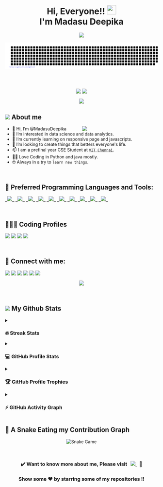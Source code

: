 <h1 align = "center">Hi, Everyone!! <img src = "https://raw.githubusercontent.com/MartinHeinz/MartinHeinz/master/wave.gif" height = 30px width = 30px><br>I'm Madasu Deepika </h1>

<p align = "center">
<img src = "https://readme-typing-svg.herokuapp.com?font=Time+New+Roman&color=%23C8BE25&size=25&center=true&vCenter=true&width=500&height=100&lines=Computer+Science+Engineering+Student;Machine+Learning+Enthusiast;Frontend+Web+Developer;Always+learning+new+things;Business+Analyst+Enthusiast"></p>

<p align = "center">
<img src = "gitartwork.svg" alt = "Gitartwork"></p><br>

<img src="https://www.animatedimages.org/data/media/562/animated-line-image-0111.gif" width="1000" height="2" />

<p align = "center">
<a href = "https://www.linkedin.com/in/madasudeepika/"><img src = "https://img.shields.io/badge/Contact%20Me-blue?style=for-the-badge&logo=linkedin&labelColor=white&logoColor=blue" height="25"></a>
<a href = "mailto:madasudeepika15@gmail.com"><img src = "https://img.shields.io/badge/SAY%2C%20HI-D14836?style=for-the-badge&logo=gmail&labelColor=white&logoColor=D14836" height="25"></a></p>
<div align="center">
    <img src="https://api.visitorbadge.io/api/visitors?path=https%3A%2F%2Fgithub.com%2Fmadasudeeoika%2Fmadasudeepika&label=VISITORS&labelColor=%&countColor="#FF1493"  width="125" />
</div>

## <picture> <img src = "https://github.com/7oSkaaa/7oSkaaa/blob/main/Images/about_me.gif?raw=true" width = 50px>  </picture> About me
<picture> <img align = "right" src = "https://cdn.dribbble.com/users/1063314/screenshots/3020974/tdsocial_dribbble.gif" width = 250px></picture>
- 👋 Hi, I’m @MadasuDeepika
- 👀 I’m interested in data science and data analytics.
- 🌱 I’m currently learning on responsive page and javascripts.
- 💞️ I’m looking to create things that betters everyone's life.
- 📫 I am a prefinal year CSE Student at [`VIT Chennai`](https://chennai.vit.ac.in).
- 🧑‍💻 Love Coding in Python and java mostly.
- 🤓 Always in a try to `learn new things`.

<img src="https://www.animatedimages.org/data/media/562/animated-line-image-0111.gif" width="1000" height="2" />

## 🚀 Preferred Programming Languages and Tools:
<p align = "left">
	<code><a href = "https://www.cprogramming.com/"> <img src = "https://img.icons8.com/color/50/000000/c-programming.png"/> </a></code>
    	<code><a href = "https://www.learncpp.com/"> <img src = "https://img.icons8.com/color/50/000000/c-plus-plus-logo.png"/> </a></code>
    	<code><a href = "https://html.com/"> <img src = "https://img.icons8.com/color/50/000000/html-5.png"/> </a></code>
    	<code><a href = "https://web.dev/learn/css/"> <img src = "https://img.icons8.com/color/50/000000/css3.png"/> </a></code>
    	<code><a href = "https://www.javascript.com/"> <img src = "https://img.icons8.com/color/50/FAB005/javascript--v1.png"/> </a></code>
	<code><a href = "https://www.python.org/"> <img src = "https://img.icons8.com/color/50/000000/python--v1.png"/> </a></code>
	<code><a href = "https://docs.oracle.com/javase/tutorial/"> <img src = "https://img.icons8.com/color/50/000000/java-coffee-cup-logo--v1.png"/> </a></code>
    	<code><a href = "https://code.visualstudio.com/"> <img src = "https://img.icons8.com/color/50/000000/visual-studio-code-2019.png"/> </a></code>
	<code><a href = "https://git-scm.com/"> <img src = "https://img.icons8.com/color/50/000000/git.png"/> </a></code>
	<code><a href = "https://getbootstrap.com/"> <img src = "https://img.icons8.com/color/50/000000/bootstrap.png"/> </a></code>
</p><br>

## 👨🏻‍💻 Coding Profiles
<p align = "left">
<a href = "https://www.hackerrank.com/madasu_deepika21"><img src = "https://img.shields.io/badge/-Hackerrank-2EC866?style=oval-square&logo=HackerRank&logoColor=white"/></a>
<a href = "https://leetcode.com/Madasu_Deepika/"><img src = "https://img.shields.io/badge/-LeetCode-FFA116?style=oval-square&logo=LeetCode&logoColor=white"/></a>
<a href = "https://auth.geeksforgeeks.org/user/madasudeepika2019"><img src = "https://img.shields.io/badge/GeeksforGeeks-298D46?style=oval-square&logo=geeksforgeeks&logoColor=white"/></a>
<a href = "https://unstop.com/u/MadasuDeepika"><img src ="https://d8it4huxumps7.cloudfront.net/uploads/images/unstop/svg/unstop-logo.svg"  width = 25px></a>
</p><br>

## 🔗 Connect with me:
<p align = "left">
<a href = "https://www.linkedin.com/in/madasudeepika/"><img src = "https://img.icons8.com/fluent/48/000000/linkedin.png"/></a>
<a href = ""><img src = "https://img.icons8.com/fluent/48/000000/instagram-new.png"/></a>
<a href = "mailto:madasudeepika15@gmail.com"><img src = "https://img.icons8.com/color/48/000000/gmail-new.png"/></a>
<a href = "https://github.com/MadasuDeepika"><img src = "https://img.icons8.com/color/48/000000/github--v1.png"/></a>
<a href = ""><img src = "https://img.icons8.com/fluency/48/000000/facebook-new.png"/></a>
<a href = ""><img src = "https://img.icons8.com/fluency/48/000000/discord.png"/></a>

<p align="center"> <img src = "https://capsule-render.vercel.app/api?type=rect&color=gradient&customColorList=0,2,2,5,10&height=2.5"/></p><br>

## <picture> <img src = "https://github.com/7oSkaaa/7oSkaaa/blob/main/Images/Statistics.gif?raw=true" width = 50px>  </picture> My Github Stats

<details><summary><h3>🔥 Streak Stats</h3></summary>
<p align = "center"><img src = "https://github-readme-streak-stats.herokuapp.com/?user=madasudeepika&theme=midnight-purple" alt = "MadasuDeepika"/></p>
</details>
  
<details><summary><h3>💻 GitHub Profile Stats</h3></summary>
<p align = "center">
<a href = "https://github.com/madasudeepika">
<img src = "https://github-readme-stats-madasudeepika.vercel.app/api?username=madasudeepika&show_icons=true&count_private=true&locale=en&theme=midnight-purple&layout=compact" alt = "Madasu Deepika's Github Stats" height = 200px/></a>
<img src = "https://github-readme-stats-madasudeepika.vercel.app/api/top-langs?username=madasudeepika&langs_count=15&layout=compact&locale=en&theme=midnight-purple" alt = "Languages Used" height = 200px/>
<br><br>
<b>Note:</b> Top languages is only a metric of the languages my public code consists of and doesn't reflect experience or skill level.
</p></details>

<details><summary><h3>🏆 GitHub Profile Trophies</h3></summary>
<p align = "center"> <img src = "https://github-profile-trophy.vercel.app/?username=madasudeepika&layout=compact&theme=radical&column=4&margin-w=14&margin-h=14" alt = "Trophies"/> </p>
</details>

<details><summary><h3>⚡ GitHub Activity Graph</h3></summary>
<p align = "center"> <img src = "https://github-readme-activity-graph.cyclic.app/graph?username=madasudeepika&theme=redical&area=true&radius=14" alt = "Activity Graph") </p>
</details>


## 🐍 A Snake Eating my Contribution Graph

<p align = "center">
<img src = "https://github.com/MadasuDeepika/MadasuDeepika/blob/output/github-contribution-grid-snake.svg" alt = "Snake Game"/>
</p><br>

<div align="center">

### :heavy_check_mark: Want to know more about me, Please visit &nbsp; <a href = ""> <img src = "https://img.shields.io/badge/my_website-F4D03F.svg?&style=for-the-badge&logo=website&logoColor=white"/> </a> &nbsp; :100:

### Show some ❤️ by starring some of my repositories !!
</div>

<!---
MadasuDeepika/MadasuDeepika is a ✨ special ✨ repository because its `README.md` (this file) appears on your GitHub profile.
You can click the Preview link to take a look at your changes.
--->
